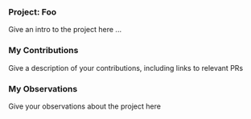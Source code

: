 ### Project: Foo

Give an intro to the project here ...

### My Contributions

Give a description of your contributions, including links to relevant PRs

### My Observations

Give your observations about the project here